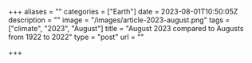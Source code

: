 +++
aliases = ""
categories = ["Earth"]
date = 2023-08-01T10:50:05Z
description = ""
image = "/images/article-2023-august.png"
tags = ["climate", "2023", "August"]
title = "August 2023 compared to Augusts from 1922 to 2022"
type = "post"
url = ""

+++
